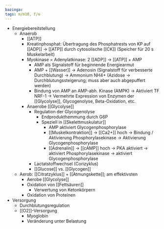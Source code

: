 ```yaml
---
bazinga: 
tags: m/m10, f/⚙️
---
```

- Energiebereitstellung
    - Anaerob
        - [[ATP]]
        - Kreatinphosphat: Übertragung des Phosphatrests von KP auf [[ADP]] → [[ATP]] durch cytosolische [[CK]] (Speicher für 20 s Muskelarbeit)
        - Myokinase = Adenylatkinase: 2 [[ADP]] → [[ATP]] + AMP
            - AMP als Signalstoff für beginnende Energiearmut
            - AMP + [[Wasser]] → Adenosin (Signalstoff für verbesserte Durchblutung) → Ammonium NH4+ (Azidose → Durchblutungssteigerung; muss aber auch abgepuffert werden)
            - Bindung von AMP an AMP-abh. Kinase (AMPK) → Aktiviert TF NRF-1 → Vermehrte Expression von Enzymen der [[Glycolyse]], Glycogenolyse, Beta-Oxidation, etc.
        - Anaerobe [[Glycolyse]]
            - Regulation der Glycogenolyse
                - Endprodukthemmung durch G6P
                - Speziell in [[Skelettmuskulatur]]
                    - AMP aktiviert Glycogenphosphorylase
                    - [[Muskelkontraktion]] → [[Ca2+]] hoch → Bindung / Aktivierung Phosphorylasekinase → Aktivierung Glycogenphosphorylase
                    - [[Adrenalin]] → [[cAMP]] hoch → PKA aktiviert → aktiviert Phosphorylasekinase → aktiviert Glycogenphosphorylase
            - Lactatstoffwechsel (Corizyklus)
            - [[Glucose]] vs. [[Glycogen]]
    - Aerob: [[Citratzyklus]] + [[Atmungskette]]; am effektivsten
        - Aerobe [[Glycolyse]]
        - Oxidation von [[Fettsäuren]]
            - Verwertung von Ketonkörpern
        - Oxidation von Proteinen
- Versorgung
    - Durchblutungsregulation
    - [[O2]]-Versorgung
        - Myoglobin
        - Veränderung unter Belastung

